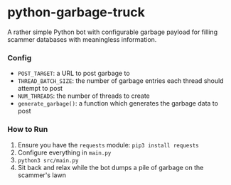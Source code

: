 # python-garbage-truck

A rather simple Python bot with configurable garbage payload for filling scammer databases with meaningless information.

### Config

- `POST_TARGET`: a URL to post garbage to
- `THREAD_BATCH_SIZE`: the number of garbage entries each thread should attempt to post
- `NUM_THREADS`: the number of threads to create
- `generate_garbage()`: a function which generates the garbage data to post

### How to Run

1. Ensure you have the `requests` module: `pip3 install requests`
2. Configure everything in `main.py`
3. `python3 src/main.py`
4. Sit back and relax while the bot dumps a pile of garbage on the scammer's lawn
